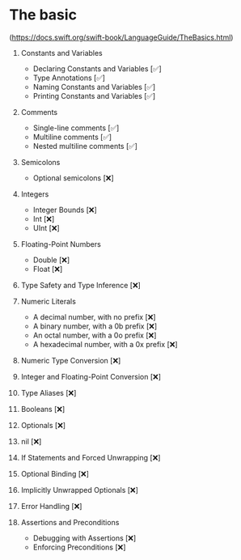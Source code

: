 #  The basic 
(https://docs.swift.org/swift-book/LanguageGuide/TheBasics.html)

1. Constants and Variables
    - Declaring Constants and Variables [✅]
    - Type Annotations [✅]
    - Naming Constants and Variables [✅]
    - Printing Constants and Variables [✅]

2. Comments
    - Single-line comments [✅]
    - Multiline comments [✅]
    - Nested multiline comments [✅]

3. Semicolons
    - Optional semicolons [❌]
    
4. Integers
    - Integer Bounds [❌]
    - Int [❌]
    - UInt [❌]
    
5. Floating-Point Numbers 
    - Double [❌]
    - Float [❌]
    
6. Type Safety and Type Inference [❌]

7. Numeric Literals
    - A decimal number, with no prefix [❌]
    - A binary number, with a 0b prefix [❌] 
    - An octal number, with a 0o prefix [❌]
    - A hexadecimal number, with a 0x prefix [❌]
    
8. Numeric Type Conversion [❌]
9. Integer and Floating-Point Conversion [❌]

10. Type Aliases [❌]
11. Booleans [❌]
12. Optionals [❌]
13. nil [❌]
14. If Statements and Forced Unwrapping [❌]
15. Optional Binding [❌]
16. Implicitly Unwrapped Optionals [❌]
17. Error Handling [❌]
18. Assertions and Preconditions
    - Debugging with Assertions [❌]
    - Enforcing Preconditions [❌]

